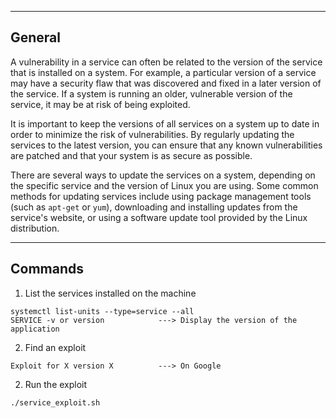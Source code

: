 --- ---

<h2>General</h2>

A vulnerability in a service can often be related to the version of the service that is installed on a system. For example, a particular version of a service may have a security flaw that was discovered and fixed in a later version of the service. If a system is running an older, vulnerable version of the service, it may be at risk of being exploited.

It is important to keep the versions of all services on a system up to date in order to minimize the risk of vulnerabilities. By regularly updating the services to the latest version, you can ensure that any known vulnerabilities are patched and that your system is as secure as possible.

There are several ways to update the services on a system, depending on the specific service and the version of Linux you are using. Some common methods for updating services include using package management tools (such as `apt-get` or `yum`), downloading and installing updates from the service's website, or using a software update tool provided by the Linux distribution.

---

<h2>Commands</h2>

1. List the services installed on the machine
```
systemctl list-units --type=service --all
SERVICE -v or version            ---> Display the version of the application
```

2. Find an exploit
```
Exploit for X version X          ---> On Google
```

2. Run the exploit
```
./service_exploit.sh
```